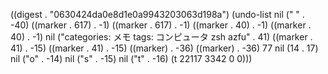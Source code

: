
((digest . "0630424da0e8d1e0a9943203063d198a") (undo-list nil ("
" . -40) ((marker . 617) . -1) ((marker . 617) . -1) ((marker . 40) . -1) ((marker . 40) . -1) nil ("categories: メモ
tags: コンピュータ zsh azfu" . 41) ((marker . 41) . -15) ((marker . 41) . -15) ((marker) . -36) ((marker) . -36) 77 nil (14 . 17) nil ("o" . -14) nil ("s" . -15) nil ("t" . -16) (t 22117 3342 0 0)))
